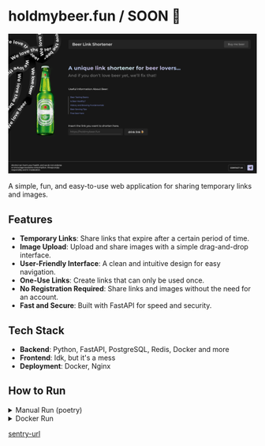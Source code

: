 # holdmybeer.fun / SOON 🍺

![project](/src/frontend/assets/preview.png)

A simple, fun, and easy-to-use web application for sharing temporary links and images.

## Features
- **Temporary Links**: Share links that expire after a certain period of time.
- **Image Upload**: Upload and share images with a simple drag-and-drop interface.
- **User-Friendly Interface**: A clean and intuitive design for easy navigation.
- **One-Use Links**: Create links that can only be used once.
- **No Registration Required**: Share links and images without the need for an account.
- **Fast and Secure**: Built with FastAPI for speed and security.

## Tech Stack
- **Backend**: Python, FastAPI, PostgreSQL, Redis, Docker and more
- **Frontend**: Idk, but it's a mess
- **Deployment**: Docker, Nginx

## How to Run

<details>
<summary>Manual Run (poetry)</summary>

1. Clone the repository. 

2. Install the dependencies `poetry install`

3. Create a `.env` file and add the following variables from `.env.example` file

4. Run the migrations `poetry run alembic upgrade head`

5. Run the server

</details>

<details>
<summary>Docker Run</summary>

1. Clone the repository.

2. Create a `.env` file and add the following variables from `.env.example` file

3. Run the docker compose `docker-compose up --build -d`

</details>

[sentry-url](https://holdmybeer.sentry.io)